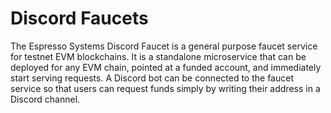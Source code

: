 # Discord Faucets

The Espresso Systems Discord Faucet is a general purpose faucet service for testnet EVM blockchains.
It is a standalone microservice that can be deployed for any EVM chain, pointed at a funded account,
and immediately start serving requests. A Discord bot can be connected to the faucet service so that
users can request funds simply by writing their address in a Discord channel.
